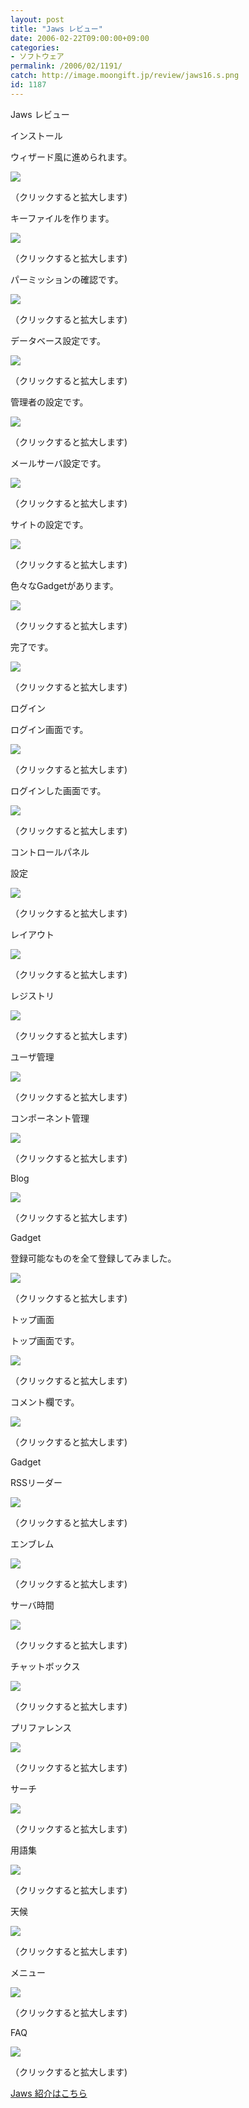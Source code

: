 ```yaml
---
layout: post
title: "Jaws レビュー"
date: 2006-02-22T09:00:00+09:00
categories:
- ソフトウェア
permalink: /2006/02/1191/
catch: http://image.moongift.jp/review/jaws16.s.png
id: 1187
---
```

Jaws レビュー  
<!--more-->

インストール

  

ウィザード風に進められます。

  

[![](http://image.moongift.jp/review/jaws1.s.png)](http://image.moongift.jp/review/jaws1.png)  
  
（クリックすると拡大します)

  

キーファイルを作ります。

  

[![](http://image.moongift.jp/review/jaws2.s.png)](http://image.moongift.jp/review/jaws2.png)  
  
（クリックすると拡大します)

  

パーミッションの確認です。

  

[![](http://image.moongift.jp/review/jaws3.s.png)](http://image.moongift.jp/review/jaws3.png)  
  
（クリックすると拡大します)

  

データベース設定です。

  

[![](http://image.moongift.jp/review/jaws4.s.png)](http://image.moongift.jp/review/jaws4.png)  
  
（クリックすると拡大します)

  

管理者の設定です。

  

[![](http://image.moongift.jp/review/jaws5.s.png)](http://image.moongift.jp/review/jaws5.png)  
  
（クリックすると拡大します)

  

メールサーバ設定です。

  

[![](http://image.moongift.jp/review/jaws6.s.png)](http://image.moongift.jp/review/jaws6.png)  
  
（クリックすると拡大します)

  

サイトの設定です。

  

[![](http://image.moongift.jp/review/jaws7.s.png)](http://image.moongift.jp/review/jaws7.png)  
  
（クリックすると拡大します)

  

色々なGadgetがあります。

  

[![](http://image.moongift.jp/review/jaws8.s.png)](http://image.moongift.jp/review/jaws8.png)  
  
（クリックすると拡大します)

  

完了です。

  

[![](http://image.moongift.jp/review/jaws9.s.png)](http://image.moongift.jp/review/jaws9.png)  
  
（クリックすると拡大します)

  

ログイン

  

ログイン画面です。

  

[![](http://image.moongift.jp/review/jaws10.s.png)](http://image.moongift.jp/review/jaws10.png)  
  
（クリックすると拡大します)

  

ログインした画面です。

  

[![](http://image.moongift.jp/review/jaws11.s.png)](http://image.moongift.jp/review/jaws11.png)  
  
（クリックすると拡大します)

  

コントロールパネル

  

設定

  

[![](http://image.moongift.jp/review/jaws12.s.png)](http://image.moongift.jp/review/jaws12.png)  
  
（クリックすると拡大します)

  

レイアウト

  

[![](http://image.moongift.jp/review/jaws13.s.png)](http://image.moongift.jp/review/jaws13.png)  
  
（クリックすると拡大します)

  

レジストリ

  

[![](http://image.moongift.jp/review/jaws14.s.png)](http://image.moongift.jp/review/jaws14.png)  
  
（クリックすると拡大します)

  

ユーザ管理

  

[![](http://image.moongift.jp/review/jaws15.s.png)](http://image.moongift.jp/review/jaws15.png)  
  
（クリックすると拡大します)

  

コンポーネント管理

  

[![](http://image.moongift.jp/review/jaws16.s.png)](http://image.moongift.jp/review/jaws16.png)  
  
（クリックすると拡大します)

  

Blog

  

[![](http://image.moongift.jp/review/jaws17.s.png)](http://image.moongift.jp/review/jaws17.png)  
  
（クリックすると拡大します)

  

Gadget

  

登録可能なものを全て登録してみました。

  

[![](http://image.moongift.jp/review/jaws18.s.png)](http://image.moongift.jp/review/jaws18.png)  
  
（クリックすると拡大します)

  

トップ画面

  

トップ画面です。

  

[![](http://image.moongift.jp/review/jaws19.s.png)](http://image.moongift.jp/review/jaws19.png)  
  
（クリックすると拡大します)

  

コメント欄です。

  

[![](http://image.moongift.jp/review/jaws20.s.png)](http://image.moongift.jp/review/jaws20.png)  
  
（クリックすると拡大します)

  

Gadget

  

RSSリーダー

  

[![](http://image.moongift.jp/review/jaws21.s.png)](http://image.moongift.jp/review/jaws21.png)  
  
（クリックすると拡大します)

  

エンブレム

  

[![](http://image.moongift.jp/review/jaws22.s.png)](http://image.moongift.jp/review/jaws22.png)  
  
（クリックすると拡大します)

  

サーバ時間

  

[![](http://image.moongift.jp/review/jaws23.s.png)](http://image.moongift.jp/review/jaws23.png)  
  
（クリックすると拡大します)

  

チャットボックス

  

[![](http://image.moongift.jp/review/jaws24.s.png)](http://image.moongift.jp/review/jaws24.png)  
  
（クリックすると拡大します)

  

プリファレンス

  

[![](http://image.moongift.jp/review/jaws25.s.png)](http://image.moongift.jp/review/jaws25.png)  
  
（クリックすると拡大します)

  

サーチ

  

[![](http://image.moongift.jp/review/jaws26.s.png)](http://image.moongift.jp/review/jaws26.png)  
  
（クリックすると拡大します)

  

用語集

  

[![](http://image.moongift.jp/review/jaws27.s.png)](http://image.moongift.jp/review/jaws27.png)  
  
（クリックすると拡大します)

  

天候

  

[![](http://image.moongift.jp/review/jaws28.s.png)](http://image.moongift.jp/review/jaws28.png)  
  
（クリックすると拡大します)

  

メニュー

  

[![](http://image.moongift.jp/review/jaws29.s.png)](http://image.moongift.jp/review/jaws29.png)  
  
（クリックすると拡大します)

  

FAQ

  

[![](http://image.moongift.jp/review/jaws30.s.png)](http://image.moongift.jp/review/jaws30.png)  
  
（クリックすると拡大します)

  

[Jaws 紹介はこちら](http://oss.moongift.jp/intro/i-1187.html)

